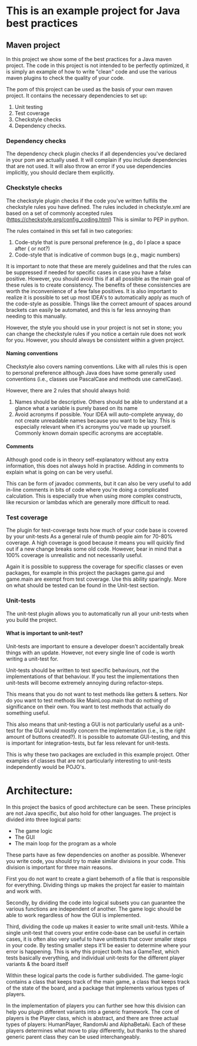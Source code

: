 # This is an example project for Java best practices

## Maven project

In this project we show some of the best practices for a Java maven project. The code in this project is not intended to
be perfectly optimized, it is simply an example of how to write "clean" code and use the various maven plugins to check
the quality of your code.

The pom of this project can be used as the basis of your own maven project. It contains the necessary dependencies to
set up:

1) Unit testing
2) Test coverage
3) Checkstyle checks
4) Dependency checks.

### Dependency checks

The dependency check plugin checks if all dependencies you've declared in your pom are actually used. It will complain
if you include dependencies that are not used. It will also throw an error if you use dependencies implicitly, you
should declare them explicitly.

### Checkstyle checks

The checkstyle plugin checks if the code you've written fulfills the checkstyle rules you have defined. The rules
included in checkstyle.xml are based on a set of commonly accepted rules (https://checkstyle.org/config_coding.html)
This is similar to PEP in python.

The rules contained in this set fall in two categories:

1) Code-style that is pure personal preference (e.g., do I place a space after { or not?)
2) Code-style that is indicative of common bugs (e.g., magic numbers)

It is important to note that these are merely guidelines and that the rules can be suppressed if needed for specific
cases in case you have a false positive. However, you should avoid this if at all possible as the main goal of these
rules is to create consistency. The benefits of these consistencies are worth the inconvenience of a few false
positives. It is also important to realize it is possible to set up most IDEA's to automatically apply as much of the
code-style as possible. Things like the correct amount of spaces around brackets can easily be automated, and this is
far less annoying than needing to this manually.

However, the style you should use in your project is not set in stone; you can change the checkstyle rules if you notice
a certain rule does not work for you. However, you should always be consistent within a given project.

#### Naming conventions

Checkstyle also covers naming conventions. Like with all rules this is open to personal preference although Java does
have some generally used conventions (i.e., classes use PascalCase and methods use camelCase).

However, there are 2 rules that should always hold:

1) Names should be descriptive. Others should be able to understand at a glance what a variable is purely based on its
   name
2) Avoid acronyms if possible. Your IDEA will auto-complete anyway, do not create unreadable names because you want to
   be lazy. This is especially relevant when it's acronyms you've made up yourself. Commonly known domain specific
   acronyms are acceptable.

#### Comments

Although good code is in theory self-explanatory without any extra information, this does not always hold in practise.
Adding in comments to explain what is going on can be very useful.

This can be form of javadoc comments, but it can also be very useful to add in-line comments in bits of code where
you're doing a complicated calculation. This is especially true when using more complex constructs, like recursion or
lambdas which are generally more difficult to read.

### Test coverage

The plugin for test-coverage tests how much of your code base is covered by your unit-tests As a general rule of thumb
people aim for 70-80% coverage. A high coverage is good because it means you will quickly find out if a new change
breaks some old code. However, bear in mind that a 100% coverage is unrealistic and not necessarily useful.

Again it is possible to suppress the coverage for specific classes or even packages, for example in this project the
packages game.gui and game.main are exempt from test coverage. Use this ability sparingly. More on what should be tested
can be found in the Unit-test section.

### Unit-tests

The unit-test plugin allows you to automatically run all your unit-tests when you build the project.

#### What is important to unit-test?

Unit-tests are important to ensure a developer doesn't accidentally break things with an update. However, not every
single line of code is worth writing a unit-test for.

Unit-tests should be written to test specific behaviours, not the implementations of that behaviour. If you test the
implementations then unit-tests will become extremely annoying during refactor-steps.

This means that you do not want to test methods like getters & setters. Nor do you want to test methods like
MainLoop.main that do nothing of significance on their own. You want to test methods that actually do something useful.

This also means that unit-testing a GUI is not particularly useful as a unit-test for the GUI would mostly concern the
implementation (i.e., is the right amount of buttons created?). It is possible to automate GUI-testing, and this is
important for integration-tests, but far less relevant for unit-tests.

This is why these two packages are excluded in this example project. Other examples of classes that are not particularly
interesting to unit-tests independently would be POJO's.

# Architecture:

In this project the basics of good architecture can be seen. These principles are not Java specific, but also hold for
other languages. The project is divided into three logical parts:

- The game logic
- The GUI
- The main loop for the program as a whole

These parts have as few dependencies on another as possible. Whenever you write code, you should try to make similar
divisions in your code. This division is important for three main reasons.

First you do not want to create a giant behemoth of a file that is responsible for everything. Dividing things up makes
the project far easier to maintain and work with.

Secondly, by dividing the code into logical subsets you can guarantee the various functions are independent of another.
The game logic should be able to work regardless of how the GUI is implemented.

Third, dividing the code up makes it easier to write small unit-tests. While a single unit-test that covers your entire
code-base can be useful in certain cases, it is often also very useful to have unittests that cover smaller steps in
your code. By testing smaller steps it'll be easier to determine where your error is happening. This is why this project
both has a GameTest, which tests basically everything, and individual unit-tests for the different player variants & the
board itself

Within these logical parts the code is further subdivided. The game-logic contains a class that keeps track of the main
game, a class that keeps track of the state of the board, and a package that implements various types of players.

In the implementation of players you can further see how this division can help you plugin different variants into a
generic framework. The core of players is the Player class, which is abstract, and there are three actual types of
players: HumanPlayer, RandomAi and AlphaBetaAi. Each of these players determines what move to play differently, but
thanks to the shared generic parent class they can be used interchangeably.


